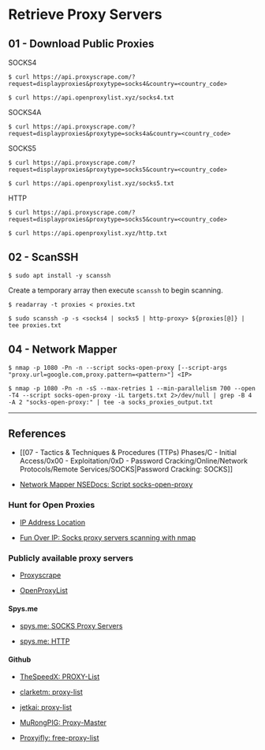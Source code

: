 # Retrieve Proxy Servers

## 01 - Download Public Proxies

SOCKS4

```
$ curl https://api.proxyscrape.com/?request=displayproxies&proxytype=socks4&country=<country_code>

$ curl https://api.openproxylist.xyz/socks4.txt
```

SOCKS4A

```
$ curl https://api.proxyscrape.com/?request=displayproxies&proxytype=socks4a&country=<country_code>
```

SOCKS5

```
$ curl https://api.proxyscrape.com/?request=displayproxies&proxytype=socks5&country=<country_code>

$ curl https://api.openproxylist.xyz/socks5.txt
```

HTTP

```
$ curl https://api.proxyscrape.com/?request=displayproxies&proxytype=socks5&country=<country_code>

$ curl https://api.openproxylist.xyz/http.txt
```

## 02 - ScanSSH

```
$ sudo apt install -y scanssh
```

Create a temporary array then execute `scanssh` to begin scanning.

```
$ readarray -t proxies < proxies.txt

$ sudo scanssh -p -s <socks4 | socks5 | http-proxy> ${proxies[@]} | tee proxies.txt
```

## 04 - Network Mapper

```
$ nmap -p 1080 -Pn -n --script socks-open-proxy [--script-args "proxy.url=google.com,proxy.pattern=<pattern>"] <IP>

$ nmap -p 1080 -Pn -n -sS --max-retries 1 --min-parallelism 700 --open -T4 --script socks-open-proxy -iL targets.txt 2>/dev/null | grep -B 4 -A 2 "socks-open-proxy:" | tee -a socks_proxies_output.txt
```

---
## References

- [[07 - Tactics & Techniques & Procedures (TTPs) Phases/C - Initial Access/0x00 - Exploitation/0xD - Password Cracking/Online/Network Protocols/Remote Services/SOCKS|Password Cracking: SOCKS]]

- [Network Mapper NSEDocs: Script socks-open-proxy](https://nmap.org/nsedoc/scripts/socks-open-proxy.html)

### Hunt for Open Proxies

- [IP Address Location](https://www.ipaddresslocation.org/cidr/ip-ranges.php)

- [Fun Over IP: Socks proxy servers scanning with nmap](https://funoverip.net/2010/11/socks-proxy-servers-scanning-with-nmap/)

### Publicly available proxy servers

- [Proxyscrape](https://api.proxyscrape.com)

- [OpenProxyList](https://api.openproxylist.xyz/)

#### Spys.me

- [spys.me: SOCKS Proxy Servers](https://spys.me/socks.txt)

- [spys.me: HTTP](https://spys.me/proxy.txt)

#### Github

- [TheSpeedX: PROXY-List](https://github.com/TheSpeedX/PROXY-List)

- [clarketm: proxy-list](https://github.com/clarketm/proxy-list)

- [jetkai: proxy-list](https://github.com/jetkai/proxy-list)

- [MuRongPIG: Proxy-Master](https://github.com/MuRongPIG/Proxy-Master)

- [Proxyifly: free-proxy-list](https://github.com/proxifly/free-proxy-list)